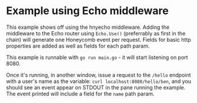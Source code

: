 # Example using Echo middleware

This example shows off using the hnyecho middleware.  Adding the middleware to the
Echo router using `Echo.Use()` (preferrably as first in the chain) will generate one
Honeycomb event per request.  Fields for basic http properties are added as well as
fields for each path param.

This example is runnable with `go run main.go` - it will start listening on port
8080.

Once it's running, in another window, issue a request to the `/hello` endpoint
with a user's name as the variable: `curl localhost:8080/hello/ben`, and you should
see an event appear on STDOUT in the pane running the example. The event printed will
include a field for the `name` path param.
